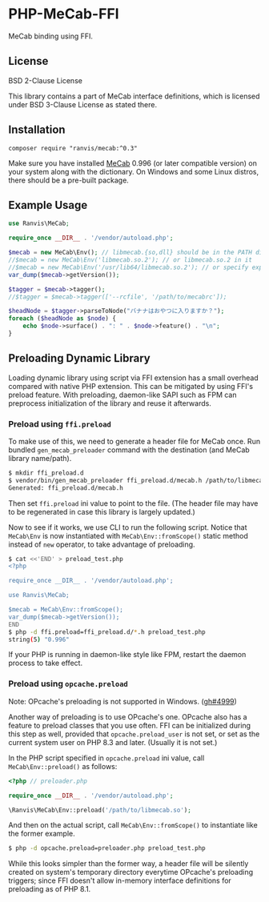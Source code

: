 # PHP-MeCab-FFI

MeCab binding using FFI.


## License

BSD 2-Clause License

This library contains a part of MeCab interface definitions, which is licensed under BSD 3-Clause License as stated there.

## Installation

`
composer require "ranvis/mecab:^0.3"
`

Make sure you have installed [MeCab](http://taku910.github.io/mecab/) 0.996 (or later compatible version) on your system along with the dictionary.
On Windows and some Linux distros, there should be a pre-built package.


## Example Usage

```php
use Ranvis\MeCab;

require_once __DIR__ . '/vendor/autoload.php';

$mecab = new MeCab\Env(); // libmecab.{so,dll} should be in the PATH directory
//$mecab = new MeCab\Env('libmecab.so.2'); // or libmecab.so.2 in it
//$mecab = new MeCab\Env('/usr/lib64/libmecab.so.2'); // or specify explicitly
var_dump($mecab->getVersion());

$tagger = $mecab->tagger();
//$tagger = $mecab->tagger(['--rcfile', '/path/to/mecabrc']);

$headNode = $tagger->parseToNode("バナナはおやつに入りますか？");
foreach ($headNode as $node) {
    echo $node->surface() . ": " . $node->feature() . "\n";
}
```

## Preloading Dynamic Library

Loading dynamic library using script via FFI extension has a small overhead compared with native PHP extension.
This can be mitigated by using FFI's preload feature.
With preloading, daemon-like SAPI such as FPM can preprocess initialization of the library and reuse it afterwards.

### Preload using `ffi.preload`

To make use of this, we need to generate a header file for MeCab once.
Run bundled `gen_mecab_preloader` command with the destination (and MeCab library name/path).

```sh
$ mkdir ffi_preload.d
$ vendor/bin/gen_mecab_preloader ffi_preload.d/mecab.h /path/to/libmecab.so
Generated: ffi_preload.d/mecab.h
```

Then set `ffi.preload` ini value to point to the file.
(The header file may have to be regenerated in case this library is largely updated.)

Now to see if it works, we use CLI to run the following script.
Notice that `MeCab\Env` is now instantiated with `MeCab\Env::fromScope()` static method instead of `new` operator, to take advantage of preloading.

```sh
$ cat <<'END' > preload_test.php
<?php

require_once __DIR__ . '/vendor/autoload.php';

use Ranvis\MeCab;

$mecab = MeCab\Env::fromScope();
var_dump($mecab->getVersion());
END
$ php -d ffi.preload=ffi_preload.d/*.h preload_test.php
string(5) "0.996"
```

If your PHP is running in daemon-like style like FPM, restart the daemon process to take effect.

### Preload using `opcache.preload`

Note: OPcache's preloading is not supported in Windows. ([gh#4999](https://github.com/php/php-src/pull/4999))

Another way of preloading is to use OPcache's one.
OPcache also has a feature to preload classes that you use often.
FFI can be initialized during this step as well, provided that `opcache.preload_user` is not set, or set as the current system user
on PHP 8.3 and later. (Usually it is not set.)

In the PHP script specified in `opcache.preload` ini value, call `MeCab\Env::preload()` as follows:

```php
<?php // preloader.php

require_once __DIR__ . '/vendor/autoload.php';

\Ranvis\MeCab\Env::preload('/path/to/libmecab.so');
```

And then on the actual script, call `MeCab\Env::fromScope()` to instantiate like the former example.

```sh
$ php -d opcache.preload=preloader.php preload_test.php
```

While this looks simpler than the former way, a header file will be silently created on system's temporary directory everytime OPcache's preloading triggers; since FFI doesn't allow in-memory interface definitions for preloading as of PHP 8.1.
